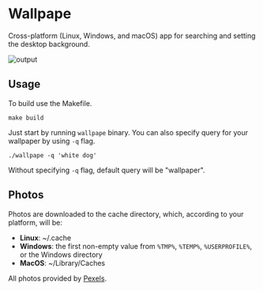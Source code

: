 # Wallpape
Cross-platform (Linux, Windows, and macOS) app for searching and setting the desktop background.

![output](https://user-images.githubusercontent.com/49096838/106103657-7bb84180-616b-11eb-89eb-a61e0d17265e.gif)

## Usage
To build use the Makefile.
```
make build
```

Just start by running `wallpape` binary.
You can also specify query for your wallpaper by using `-q` flag.
```
./wallpape -q 'white dog'
```
Without specifying `-q` flag, default query will be "wallpaper".

## Photos
Photos are downloaded to the cache directory, which, according to your platform, will be:
- **Linux**: ~/.cache
- **Windows**: the first non-empty value from `%TMP%`, `%TEMP%`, `%USERPROFILE%`, or the Windows directory
- **MacOS**: ~/Library/Caches

All photos provided by [Pexels](https://www.pexels.com).
